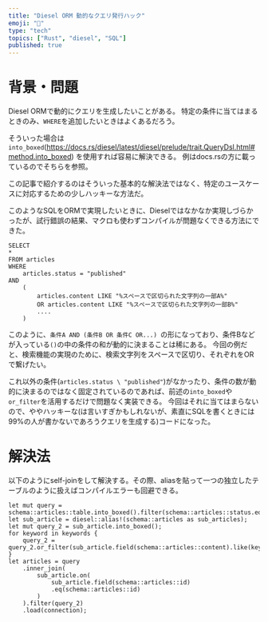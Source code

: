 ```yaml
---
title: "Diesel ORM 動的なクエリ発行ハック"
emoji: "🕌"
type: "tech"
topics: ["Rust", "diesel", "SQL"]
published: true
---
```


# 背景・問題

Diesel ORMで動的にクエリを生成したいことがある。
特定の条件に当てはまるときのみ、`WHERE`を追加したいときはよくあるだろう。

そういった場合は`into_boxed`(https://docs.rs/diesel/latest/diesel/prelude/trait.QueryDsl.html#method.into_boxed) を使用すれば容易に解決できる。
例はdocs.rsの方に載っているのでそちらを参照。

この記事で紹介するのはそういった基本的な解決法ではなく、特定のユースケースに対応するための少しハッキーな方法だ。

このようなSQLをORMで実現したいときに、Dieselではなかなか実現しづらかったが、試行錯誤の結果、マクロも使わずコンパイルが問題なくできる方法にできた。
```
SELECT
*
FROM articles
WHERE
    articles.status = "published"
AND
    (
        articles.content LIKE "%スペースで区切られた文字列の一部A%"
        OR articles.content LIKE "%スペースで区切られた文字列の一部B%"
        ....
    )
```
このように、`条件A AND (条件B OR 条件C OR...) `の形になっており、条件Bなどが入っている`()`の中の条件の和が動的に決まることは稀にある。
今回の例だと、検索機能の実現のために、検索文字列をスペースで区切り、それぞれをORで繋げたい。

これ以外の条件(`articles.status \ "published"`)がなかったり、条件の数が動的に決まるのではなく固定されているのであれば、前述の`into_boxed`や`or_filter`を活用するだけで問題なく実装できる。
今回はそれに当てはまらないので、ややハッキーな(は言いすぎかもしれないが、素直にSQLを書くときには99%の人が書かないであろうクエリを生成する)コードになった。

# 解決法

以下のようにself-joinをして解決する。その際、aliasを貼って一つの独立したテーブルのように扱えばコンパイルエラーも回避できる。

```
let mut query = schema::articles::table.into_boxed().filter(schema::articles::status.eq("published"));
let sub_article = diesel::alias!(schema::articles as sub_articles);
let mut query_2 = sub_article.into_boxed();
for keyword in keywords {
    query_2 = query_2.or_filter(sub_article.field(schema::articles::content).like(keyword));
}
let articles = query
    .inner_join(
        sub_article.on(
            sub_article.field(schema::articles::id)
            .eq(schema::articles::id)
        )
    ).filter(query_2)
    .load(connection);
```

